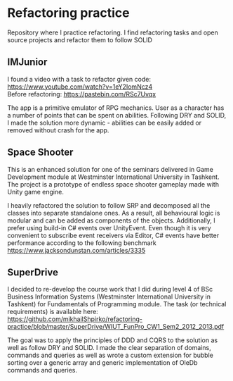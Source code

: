 # Refactoring practice
Repository where I practice refactoring. I find refactoring tasks and open source projects and refactor them to follow SOLID

## IMJunior
I found a video with a task to refactor given code: https://www.youtube.com/watch?v=1eY2IomNcz4  
Before refactoring: https://pastebin.com/RSc7Uvqx  
  
The app is a primitive emulator of RPG mechanics. User as a character has a number of points that can be spent on abilities. Following DRY and SOLID, I made the solution more dynamic - abilities can be easily added or removed without crash for the app.

## Space Shooter
This is an enhanced solution for one of the seminars delivered in Game Development module at Westminster International University in Tashkent. The project is a prototype of endless space shooter gameplay made with Unity game engine.
 
I heavily refactored the solution to follow SRP and decomposed all the classes into separate standalone ones. As a result, all behavioural logic is modular and can be added as components of the objects. Additionally, I prefer using build-in C# events over UnityEvent. Even though it is very convenient to subscribe event receivers via Editor, C# events have better performance according to the following benchmark https://www.jacksondunstan.com/articles/3335

## SuperDrive
I decided to re-develop the course work that I did during level 4 of BSc Business Information Systems (Westminster International University in Tashkent) for Fundamentals of Programming module. The task (or technical requirements) is available here: https://github.com/mikhailShpirko/refactoring-practice/blob/master/SuperDrive/WIUT_FunPro_CW1_Sem2_2012_2013.pdf
 
The goal was to apply the principles of DDD and CQRS to the solution as well as follow DRY and SOLID. I made the clear separation of domains, commands and queries as well as wrote a custom extension for bubble sorting over a generic array and generic implementation of OleDb commands and queries.
